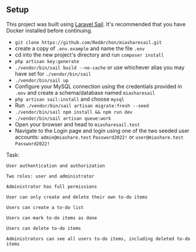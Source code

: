 ## Setup

This project was built using [Laravel Sail](https://laravel.com/docs/9.x/sail#main-content). It's recommended that you have Docker installed before continuing.
- `git clone https://github.com/RedArchon/miasharesail.git`
- create a copy of `.env.example` and name the file `.env`
- cd into the new project's directory and run `composer install`
- `php artisan key:generate`
- `./vendor/bin/sail build --no-cache` or use whichever alias you may have set for `./vendor/bin/sail`
- `./vendor/bin/sail up`
- Configure your MySQL connection using the credentials provided in `.env` and create a schema/database named `miasharesail`
- `php artisan sail:install` and choose `mysql`
- Run `./vendor/bin/sail artisan migrate:fresh --seed`
- `./vendor/bin/sail npm install && npm run dev`
- `./vendor/bin/sail artisan queue:work`
- Open your browser and head to `miasharesail.test`
- Navigate to the Login page and login using one of the two seeded user accounts:
`admin@miashare.test` `Password2022!` or `user@miashare.test` `Password2022!`

Task: 
```
User authentication and authorization

Two roles: user and administrator

Administrator has full permissions

User can only create and delete their own to-do items

Users can create a to-do list

Users can mark to-do items as done

Users can delete to-do items

Administrators can see all users to-do items, including deleted to-do items
```
